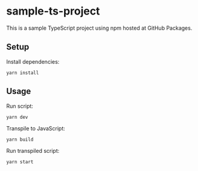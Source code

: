 # sample-ts-project

This is a sample TypeScript project using npm hosted at GitHub Packages.

## Setup

Install dependencies:

```
yarn install
```

## Usage

Run script:

```
yarn dev
```

Transpile to JavaScript:

```
yarn build
```

Run transpiled script:

```
yarn start
```
